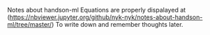 Notes about handson-ml
Equations are properly dispalayed at (https://nbviewer.jupyter.org/github/nyk-nyk/notes-about-handson-ml/tree/master/)
To write down and remember thoughts later.
